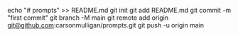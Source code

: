 echo "# prompts" >> README.md
git init
git add README.md
git commit -m "first commit"
git branch -M main
git remote add origin git@github.com:carsonmulligan/prompts.git
git push -u origin main

